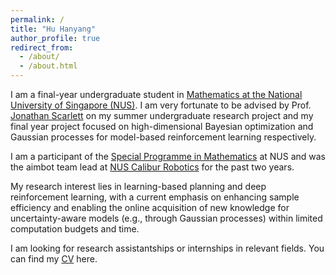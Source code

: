 ```yaml
---
permalink: /
title: "Hu Hanyang"
author_profile: true
redirect_from: 
  - /about/
  - /about.html
---
```


I am a final-year undergraduate student in [Mathematics at the National University of Singapore (NUS)](https://www.math.nus.edu.sg/). I am very fortunate to be advised by Prof. [Jonathan Scarlett](https://www.comp.nus.edu.sg/~scarlett/) on my summer undergraduate research project and my final year project focused on high-dimensional Bayesian optimization and Gaussian processes for model-based reinforcement learning respectively.

I am a participant of the [Special Programme in Mathematics](https://www.math.nus.edu.sg/ug/spm/) at NUS and was the aimbot team lead at [NUS Calibur Robotics](https://www.linkedin.com/company/nuscaliburrobotics/posts/?feedView=all) for the past two years.

My research interest lies in learning-based planning and deep reinforcement learning, with a current emphasis on enhancing sample efficiency and enabling the online acquisition of new knowledge for uncertainty-aware models (e.g., through Gaussian processes) within limited computation budgets and time. 

I am looking for research assistantships or internships in relevant fields. You can find my [CV](https://hanyang-hu.github.io/files/hanyang_cv.pdf) here.
